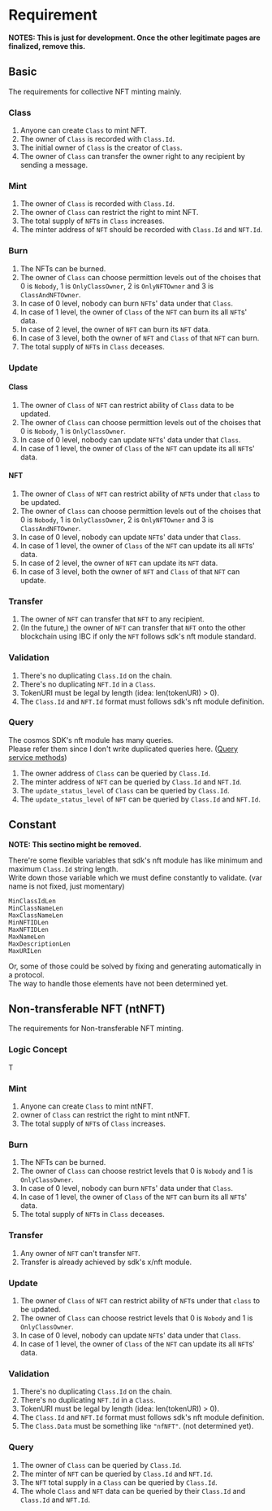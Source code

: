 # Requirement

**NOTES: This is just for development. Once the other legitimate pages are finalized, remove this.**

## Basic

The requirements for collective NFT minting mainly.

### Class

1. Anyone can create `Class` to mint NFT.
1. The owner of `Class` is recorded with `Class.Id`.
1. The initial owner of `Class` is the creator of `Class`.
1. The owner of `Class` can transfer the owner right to any recipient by sending a message.

### Mint

1. The owner of `Class` is recorded with `Class.Id`.
1. The owner of `Class` can restrict the right to mint NFT.
1. The total supply of `NFT`s in `Class` increases.
1. The minter address of `NFT` should be recorded with `Class.Id` and `NFT.Id`.

### Burn

1. The NFTs can be burned.
1. The owner of `Class` can choose permittion levels out of the choises that 0 is `Nobody`, 1 is `OnlyClassOwner`, 2 is `OnlyNFTOwner` and 3 is `ClassAndNFTOwner`.
1. In case of 0 level, nobody can burn `NFT`s' data under that `Class`.
1. In case of 1 level, the owner of `Class` of the `NFT` can burn its all `NFT`s' data.
1. In case of 2 level, the owner of `NFT` can burn its `NFT` data.
1. In case of 3 level, both the owner of `NFT` and `Class` of that `NFT` can burn.
1. The total supply of `NFT`s in `Class` deceases.

### Update

#### Class

1. The owner of `Class` of `NFT` can restrict ability of `Class` data to be updated.
1. The owner of `Class` can choose permittion levels out of the choises that 0 is `Nobody`, 1 is `OnlyClassOwner`.
1. In case of 0 level, nobody can update `NFT`s' data under that `Class`.
1. In case of 1 level, the owner of `Class` of the `NFT` can update its all `NFT`s' data.

#### NFT

1. The owner of `Class` of `NFT` can restrict ability of `NFT`s under that `class` to be updated.
1. The owner of `Class` can choose permittion levels out of the choises that 0 is `Nobody`, 1 is `OnlyClassOwner`, 2 is `OnlyNFTOwner` and 3 is `ClassAndNFTOwner`.
1. In case of 0 level, nobody can update `NFT`s' data under that `Class`.
1. In case of 1 level, the owner of `Class` of the `NFT` can update its all `NFT`s' data.
1. In case of 2 level, the owner of `NFT` can update its `NFT` data.
1. In case of 3 level, both the owner of `NFT` and `Class` of that `NFT` can update.

### Transfer

1. The owner of `NFT` can transfer that `NFT` to any recipient.
1. (In the future,) the owner of `NFT` can transfer that `NFT` onto the other blockchain using IBC if only the `NFT` follows sdk's nft module standard.

### Validation

1. There's no duplicating `Class.Id` on the chain.
1. There's no duplicating `NFT.Id` in a `Class`.
1. TokenURI must be legal by length (idea: len(tokenURI) > 0).
1. The `Class.Id` and `NFT.Id` format must follows sdk's nft module definition.

### Query

The cosmos SDK's nft module has many queries.   
Please refer them since I don't write duplicated queries here. ([Query service methods](https://github.com/cosmos/cosmos-sdk/blob/aba9bdc24cb6a7b9a85e6cad617f7b55d6dcdcec/docs/architecture/adr-043-nft-module.md?plain=1#L175))

1. The owner address of `Class` can be queried by `Class.Id`.
1. The minter address of `NFT` can be queried by `Class.Id` and `NFT.Id`.
1. The `update_status_level` of `Class` can be queried by `Class.Id`.
1. The `update_status_level` of `NFT` can be queried by `Class.Id` and `NFT.Id`.


## Constant

**NOTE: This sectino might be removed.**

There're some flexible variables that sdk's nft module has like minimum and maximum `Class.Id` string length.   
Write down those variable which we must define constantly to validate. (var name is not fixed, just momentary)   

`MinClassIdLen`   
`MinClassNameLen`   
`MaxClassNameLen`   
`MinNFTIDLen`   
`MaxNFTIDLen`   
`MaxNameLen`   
`MaxDescriptionLen`   
`MaxURILen`    

Or, some of those could be solved by fixing and generating automatically in a protocol.   
The way to handle those elements have not been determined yet.

## Non-transferable NFT (ntNFT)

The requirements for Non-transferable NFT minting.

### Logic Concept

T

### Mint

1. Anyone can create `Class` to mint ntNFT.
1. owner of `Class` can restrict the right to mint ntNFT.
1. The total supply of `NFT`s of `Class` increases.

### Burn

1. The NFTs can be burned.
1. The owner of `Class` can choose restrict levels that 0 is `Nobody` and 1 is `OnlyClassOwner`.
1. In case of 0 level, nobody can burn `NFT`s' data under that `Class`.
1. In case of 1 level, the owner of `Class` of the `NFT` can burn its all `NFT`s' data.
1. The total supply of `NFT`s in `Class` deceases.

### Transfer

1. Any owner of `NFT` can't transfer `NFT`.
1. Transfer is already achieved by sdk's x/nft module.

### Update

1. The owner of `Class` of `NFT` can restrict ability of `NFT`s under that `class` to be updated.
1. The owner of `Class` can choose restrict levels that 0 is `Nobody` and 1 is `OnlyClassOwner`.
1. In case of 0 level, nobody can update `NFT`s' data under that `Class`.
1. In case of 1 level, the owner of `Class` of the `NFT` can update its all `NFT`s' data.

### Validation

1. There's no duplicating `Class.Id` on the chain.
1. There's no duplicating `NFT.Id` in a `Class`.
1. TokenURI must be legal by length (idea: len(tokenURI) > 0).
1. The `Class.Id` and `NFT.Id` format must follows sdk's nft module definition.
1. The `Class.Data` must be something like `"nfNFT"`. (not determined yet).

### Query

1. The owner of `Class` can be queried by `Class.Id`.
1. The minter of `NFT` can be queried by `Class.Id` and `NFT.Id`.
1. The `NFT` total supply in a `Class` can be queried by `Class.Id`.
1. The whole `Class` and `NFT` data can be queried by their `Class.Id` and `Class.Id` and `NFT.Id`.

